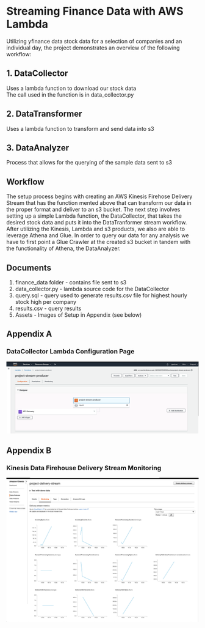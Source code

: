 # Streaming Finance Data with AWS Lambda <br />
Utilizing yfinance data stock data for a selection of companies and an individual day, the project demonstrates an overview of the following workflow:
## 1. DataCollector <br />
Uses a lambda function to download our stock data <br />
The call used in the function is in data_collector.py <br /> 
## 2. DataTransformer <br />
Uses a lambda function to transform and send data into s3 <br />
## 3. DataAnalyzer <br />
Process that allows for the querying of the sample data sent to s3

## Workflow <br />
The setup process begins with creating an AWS Kinesis Firehose Delivery Stream that has the function mented above that can transform our data in the proper format and deliver to an s3 bucket. The next step involves setting up a simple Lambda function, the DataCollector, that takes the desired stock data and puts it into the DataTranformer stream workflow. After utilizing the Kinesis, Lambda and s3 products, we also are able to leverage Athena and Glue. In order to query our data for any analysis we have to first point a Glue Crawler at the created s3 bucket in tandem with the functionality of Athena, the DataAnalyzer.

## Documents <br />
1. finance_data folder - contains file sent to s3
2. data_collector.py - lambda source code for the DataCollector
3. query.sql - query used to generate results.csv file for highest hourly stock high per company
4. results.csv - query results
5. Assets - Images of Setup in Appendix (see below)


## Appendix A
### DataCollector Lambda Configuration Page
![](assets/Appendix_A_DataCollector_Lambda_configuration_page.png)

## Appendix B
### Kinesis Data Firehouse Delivery Stream Monitoring
![](assets/Appendix_B_Kinesis_Data_Firehose_Delivery_Stream_Monitoring.png)
